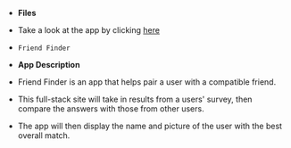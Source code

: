 * **Files**

* Take a look at the app by clicking <a href="https://heroku-node-2788.herokuapp.com/index">here</a>

 * `Friend Finder`

* **App Description**

* Friend Finder is an app that helps pair a user with a compatible friend.

* This full-stack site will take in results from a users' survey, then compare the answers with those from other users.

* The app will then display the name and picture of the user with the best overall match. 